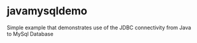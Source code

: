 # javamysqldemo
Simple example that demonstrates use of the JDBC connectivity from Java to MySql Database
